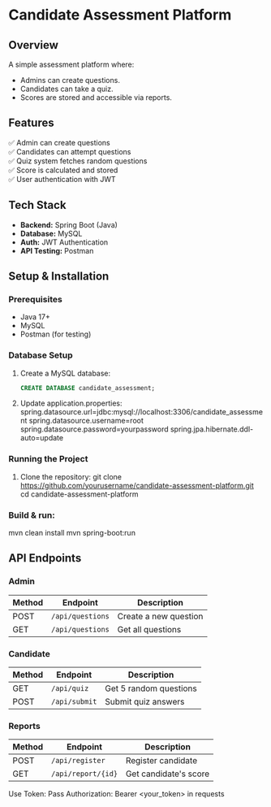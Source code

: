 # Candidate Assessment Platform

## Overview
A simple assessment platform where:
- Admins can create questions.
- Candidates can take a quiz.
- Scores are stored and accessible via reports.

## Features
✅ Admin can create questions  
✅ Candidates can attempt questions  
✅ Quiz system fetches random questions  
✅ Score is calculated and stored  
✅ User authentication with JWT  

## Tech Stack
- **Backend:** Spring Boot (Java)
- **Database:** MySQL
- **Auth:** JWT Authentication
- **API Testing:** Postman

## Setup & Installation

### Prerequisites
- Java 17+
- MySQL
- Postman (for testing)

### Database Setup
1. Create a MySQL database:
   ```sql
   CREATE DATABASE candidate_assessment;
2. Update application.properties:
spring.datasource.url=jdbc:mysql://localhost:3306/candidate_assessment
spring.datasource.username=root
spring.datasource.password=yourpassword
spring.jpa.hibernate.ddl-auto=update

### Running the Project
1. Clone the repository:
git clone https://github.com/yourusername/candidate-assessment-platform.git
cd candidate-assessment-platform

### Build & run:
mvn clean install
mvn spring-boot:run

## API Endpoints

### Admin
| Method | Endpoint          | Description            |
|--------|------------------|------------------------|
| POST   | `/api/questions` | Create a new question |
| GET    | `/api/questions` | Get all questions     |

### Candidate
| Method | Endpoint      | Description              |
|--------|--------------|--------------------------|
| GET    | `/api/quiz`  | Get 5 random questions  |
| POST   | `/api/submit`| Submit quiz answers     |

### Reports
| Method | Endpoint            | Description               |
|--------|----------------------|---------------------------|
| POST   | `/api/register`      | Register candidate       |
| GET    | `/api/report/{id}`   | Get candidate's score    |


Use Token: Pass Authorization: Bearer <your_token> in requests
